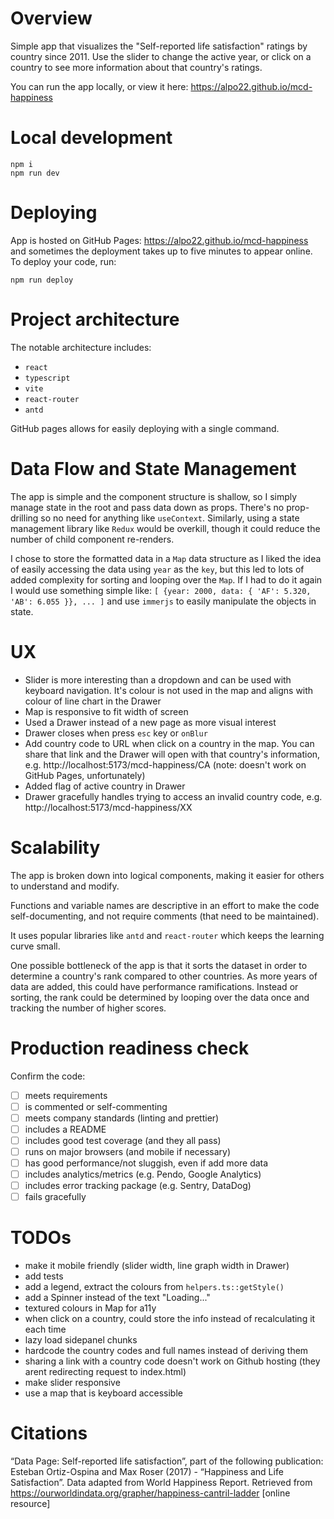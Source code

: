 # Overview

Simple app that visualizes the "Self-reported life satisfaction" ratings by country since 2011. Use the slider to change the active year, or click on a country to see more information about that country's ratings.

You can run the app locally, or view it here: https://alpo22.github.io/mcd-happiness

# Local development

```
npm i
npm run dev
```

# Deploying

App is hosted on GitHub Pages: https://alpo22.github.io/mcd-happiness and sometimes the deployment takes up to five minutes to appear online. To deploy your code, run:

```
npm run deploy
```

# Project architecture

The notable architecture includes:

- `react`
- `typescript`
- `vite`
- `react-router`
- `antd`

GitHub pages allows for easily deploying with a single command.

# Data Flow and State Management

The app is simple and the component structure is shallow, so I simply manage state in the root and pass data down as props. There's no prop-drilling so no need for anything like `useContext`. Similarly, using a state management library like `Redux` would be overkill, though it could reduce the number of child component re-renders.

I chose to store the formatted data in a `Map` data structure as I liked the idea of easily accessing the data using `year` as the `key`, but this led to lots of added complexity for sorting and looping over the `Map`. If I had to do it again I would use something simple like: `[ {year: 2000, data: { 'AF': 5.320, 'AB': 6.055 }}, ... ]` and use `immerjs` to easily manipulate the objects in state.

# UX

- Slider is more interesting than a dropdown and can be used with keyboard navigation. It's colour is not used in the map and aligns with colour of line chart in the Drawer
- Map is responsive to fit width of screen
- Used a Drawer instead of a new page as more visual interest
- Drawer closes when press `esc` key or `onBlur`
- Add country code to URL when click on a country in the map. You can share that link and the Drawer will open with that country's information, e.g. http://localhost:5173/mcd-happiness/CA (note: doesn't work on GitHub Pages, unfortunately)
- Added flag of active country in Drawer
- Drawer gracefully handles trying to access an invalid country code, e.g. http://localhost:5173/mcd-happiness/XX

# Scalability

The app is broken down into logical components, making it easier for others to understand and modify.

Functions and variable names are descriptive in an effort to make the code self-documenting, and not require comments (that need to be maintained).

It uses popular libraries like `antd` and `react-router` which keeps the learning curve small.

One possible bottleneck of the app is that it sorts the dataset in order to determine a country's rank compared to other countries. As more years of data are added, this could have performance ramifications. Instead or sorting, the rank could be determined by looping over the data once and tracking the number of higher scores.

# Production readiness check

Confirm the code:

- [ ] meets requirements
- [ ] is commented or self-commenting
- [ ] meets company standards (linting and prettier)
- [ ] includes a README
- [ ] includes good test coverage (and they all pass)
- [ ] runs on major browsers (and mobile if necessary)
- [ ] has good performance/not sluggish, even if add more data
- [ ] includes analytics/metrics (e.g. Pendo, Google Analytics)
- [ ] includes error tracking package (e.g. Sentry, DataDog)
- [ ] fails gracefully

# TODOs

- make it mobile friendly (slider width, line graph width in Drawer)
- add tests
- add a legend, extract the colours from `helpers.ts::getStyle()`
- add a Spinner instead of the text "Loading..."
- textured colours in Map for a11y
- when click on a country, could store the info instead of recalculating it each time
- lazy load sidepanel chunks
- hardcode the country codes and full names instead of deriving them
- sharing a link with a country code doesn't work on Github hosting (they arent redirecting request to index.html)
- make slider responsive
- use a map that is keyboard accessible

# Citations

“Data Page: Self-reported life satisfaction”, part of the following publication: Esteban Ortiz-Ospina and Max Roser (2017) - “Happiness and Life Satisfaction”. Data adapted from World Happiness Report. Retrieved from https://ourworldindata.org/grapher/happiness-cantril-ladder [online resource]
